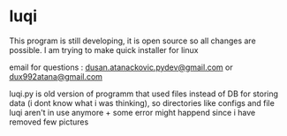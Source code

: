 # luqi

This program is still developing, it is open source so all changes are possible.
I am trying to make quick installer for linux 


email for questions : dusan.atanackovic.pydev@gmail.com
or		      dux992atana@gmail.com


luqi.py is  old version of programm that used files instead of DB for storing data (i dont know what i was thinking), so directories like configs and file luqi aren't in use anymore + some error might happend since i have removed few pictures
